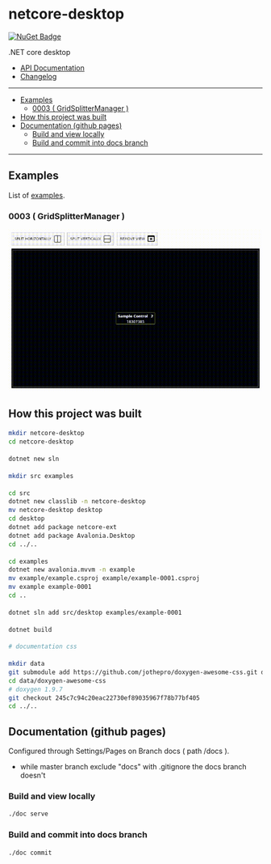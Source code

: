 # netcore-desktop

[![NuGet Badge](https://buildstats.info/nuget/netcore-desktop)](https://www.nuget.org/packages/netcore-desktop/)

.NET core desktop

- [API Documentation](https://devel0.github.io/netcore-desktop/html/annotated.html)
- [Changelog](https://github.com/devel0/netcore-desktop/commits/master)

<hr/>

- [Examples](#examples)
  - [0003 ( GridSplitterManager )](#0003--gridsplittermanager-)
- [How this project was built](#how-this-project-was-built)
- [Documentation (github pages)](#documentation-github-pages)
  - [Build and view locally](#build-and-view-locally)
  - [Build and commit into docs branch](#build-and-commit-into-docs-branch)

<hr/>


## Examples

List of [examples](https://devel0.github.io/netcore-desktop/html/examples.html).

### 0003 ( GridSplitterManager )

![](data/img/example-0002.gif)

## How this project was built

```sh
mkdir netcore-desktop
cd netcore-desktop

dotnet new sln

mkdir src examples

cd src
dotnet new classlib -n netcore-desktop
mv netcore-desktop desktop
cd desktop
dotnet add package netcore-ext
dotnet add package Avalonia.Desktop
cd ../..

cd examples
dotnet new avalonia.mvvm -n example
mv example/example.csproj example/example-0001.csproj
mv example example-0001
cd ..

dotnet sln add src/desktop examples/example-0001

dotnet build

# documentation css

mkdir data
git submodule add https://github.com/jothepro/doxygen-awesome-css.git data/doxygen-awesome-css
cd data/doxygen-awesome-css
# doxygen 1.9.7
git checkout 245c7c94c20eac22730ef89035967f78b77bf405
cd ../..
```

## Documentation (github pages)

Configured through Settings/Pages on Branch docs ( path /docs ).

- while master branch exclude "docs" with .gitignore the docs branch doesn't


### Build and view locally

```sh
./doc serve
```

### Build and commit into docs branch

```sh
./doc commit
```
